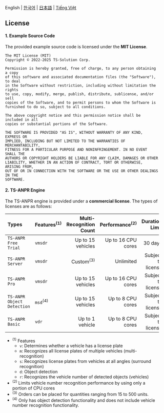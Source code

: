 English | [한국어](doc.i18n/ko-KR/LICENSE.md) | [日本語](doc.i18n/ja-JP/LICENSE.md) | [Tiếng Việt](doc.i18n/vi-VN/LICENSE.md)

## License

#### 1. Example Source Code

The provided example source code is licensed under the **MIT License**.

```
The MIT License (MIT)
Copyright © 2022-2025 TS-Solution Corp.

Permission is hereby granted, free of charge, to any person obtaining a copy
of this software and associated documentation files (the "Software"), to deal
in the Software without restriction, including without limitation the rights
to use, copy, modify, merge, publish, distribute, sublicense, and/or sell
copies of the Software, and to permit persons to whom the Software is
furnished to do so, subject to all conditions.

The above copyright notice and this permission notice shall be included in all
copies or substantial portions of the Software.

THE SOFTWARE IS PROVIDED "AS IS", WITHOUT WARRANTY OF ANY KIND, EXPRESS OR
IMPLIED, INCLUDING BUT NOT LIMITED TO THE WARRANTIES OF MERCHANTABILITY,
FITNESS FOR A PARTICULAR PURPOSE AND NONINFRINGEMENT. IN NO EVENT SHALL THE
AUTHORS OR COPYRIGHT HOLDERS BE LIABLE FOR ANY CLAIM, DAMAGES OR OTHER
LIABILITY, WHETHER IN AN ACTION OF CONTRACT, TORT OR OTHERWISE, ARISING FROM,
OUT OF OR IN CONNECTION WITH THE SOFTWARE OR THE USE OR OTHER DEALINGS IN THE
SOFTWARE.
```

#### 2. TS-ANPR Engine

The TS-ANPR engine is provided under a **commercial license**. The types of licenses are as follows:

| Types                      | Features<sup>(1)</sup> | Multi-Recognition Count | Performance<sup>(2)</sup> |     Duration Limit |
| :------------------------- | :--------------------- | ----------------------: | ------------------------: | -----------------: |
| `TS-ANPR Free Trial`       | `vmsdr`                |       Up to 15 vehicles |        Up to 16 CPU cores |            30 days |
| `TS-ANPR Server`           | `vmsdr`                |    Custom<sup>(3)</sup> |                 Unlimited | Subject to license |
| `TS-ANPR Pro`              | `vmsdr`                |       Up to 15 vehicles |        Up to 16 CPU cores | Subject to license |
| `TS-ANPR Object Detection` | `msd`<sup>(4)</sup>    |       Up to 15 vehicles |         Up to 8 CPU cores | Subject to license |
| `TS-ANPR Basic`            | `vdr`                  |         Up to 1 vehicle |         Up to 8 CPU cores | Subject to license |

- <sup>(1)</sup> Features
  - `v`: Determines whether a vehicle has a license plate
  - `m`: Recognizes all license plates of multiple vehicles (multi-recognition)
  - `s`: Recognizes license plates from vehicles at all angles (surround recognition)
  - `d`: Object detection
  - `r`: Recognizes the vehicle number of detected objects (vehicles)
- <sup>(2)</sup> Limits vehicle number recognition performance by using only a portion of CPU cores
- <sup>(3)</sup> Orders can be placed for quantities ranging from 15 to 500 units.
- <sup>(4)</sup> Only has object detection functionality and does not include vehicle number recognition functionality.
